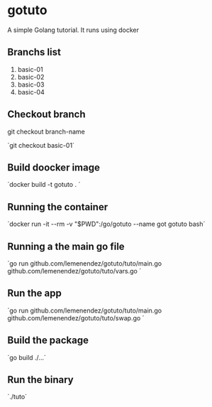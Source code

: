 # gotuto

A simple Golang tutorial. It runs using docker

## Branchs list

1. basic-01
2. basic-02
3. basic-03
4. basic-04

## Checkout branch

git checkout branch-name

´git checkout basic-01´

## Build doocker image

´docker build -t gotuto . ´

## Running the container

´docker run -it --rm -v "$PWD":/go/gotuto  --name got gotuto bash´

## Running a the main go file

´go run github.com/lemenendez/gotuto/tuto/main.go github.com/lemenendez/gotuto/tuto/vars.go ´

## Run the app

´go run github.com/lemenendez/gotuto/tuto/main.go github.com/lemenendez/gotuto/tuto/swap.go ´

## Build the package

´go build ./...´

## Run the binary

´./tuto´
